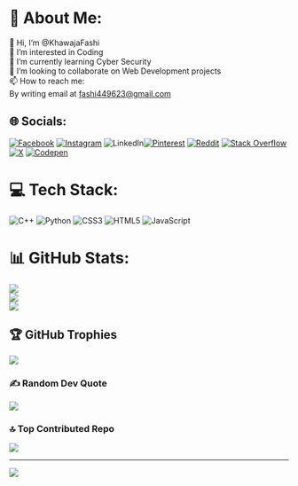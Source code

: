 # 💫 About Me:
👋 Hi, I’m @KhawajaFashi<br>👀 I’m interested in Coding<br>🌱 I’m currently learning Cyber Security<br>💞️ I’m looking to collaborate on Web Development projects<br>📫 How to reach me:<br>By writing email at fashi449623@gmail.com<br>


## 🌐 Socials:
[![Facebook](https://img.shields.io/badge/Facebook-%231877F2.svg?logo=Facebook&logoColor=white)](https://facebook.com/khawajafashi9) [![Instagram](https://img.shields.io/badge/Instagram-%23E4405F.svg?logo=Instagram&logoColor=white)](https://instagram.com/khawajafashi9) ![LinkedIn](https://img.shields.io/badge/LinkedIn-%230077B5.svg?logo=linkedin&logoColor=white)[![Pinterest](https://img.shields.io/badge/Pinterest-%23E60023.svg?logo=Pinterest&logoColor=white)](https://pinterest.com/KhawajaFashi96) [![Reddit](https://img.shields.io/badge/Reddit-%23FF4500.svg?logo=Reddit&logoColor=white)](https://reddit.com/user/u/Khawaja_96) [![Stack Overflow](https://img.shields.io/badge/-Stackoverflow-FE7A16?logo=stack-overflow&logoColor=white)](https://stackoverflow.com/users/19950138) [![X](https://img.shields.io/badge/X-black.svg?logo=X&logoColor=white)](https://x.com/@khawaja9623) [![Codepen](https://img.shields.io/badge/Codepen-000000?style=for-the-badge&logo=codepen&logoColor=white)](https://codepen.io/@KhawajaFashi) 

# 💻 Tech Stack:
![C++](https://img.shields.io/badge/c++-%2300599C.svg?style=for-the-badge&logo=c%2B%2B&logoColor=white) ![Python](https://img.shields.io/badge/python-3670A0?style=for-the-badge&logo=python&logoColor=ffdd54) ![CSS3](https://img.shields.io/badge/css3-%231572B6.svg?style=for-the-badge&logo=css3&logoColor=white) ![HTML5](https://img.shields.io/badge/html5-%23E34F26.svg?style=for-the-badge&logo=html5&logoColor=white) ![JavaScript](https://img.shields.io/badge/javascript-%23323330.svg?style=for-the-badge&logo=javascript&logoColor=%23F7DF1E)
# 📊 GitHub Stats:
![](https://github-readme-stats.vercel.app/api?username=KhawajaFashi&theme=dark&hide_border=false&include_all_commits=false&count_private=false)<br/>
![](https://github-readme-streak-stats.herokuapp.com/?user=KhawajaFashi&theme=dark&hide_border=false)<br/>
![](https://github-readme-stats.vercel.app/api/top-langs/?username=KhawajaFashi&theme=dark&hide_border=false&include_all_commits=false&count_private=false&layout=compact)

## 🏆 GitHub Trophies
![](https://github-profile-trophy.vercel.app/?username=KhawajaFashi&theme=one_dark_pro&no-frame=false&no-bg=false&margin-w=4)

### ✍️ Random Dev Quote
![](https://quotes-github-readme.vercel.app/api?type=horizontal&theme=radical)

### 🔝 Top Contributed Repo
![](https://github-contributor-stats.vercel.app/api?username=KhawajaFashi&limit=5&theme=radical&combine_all_yearly_contributions=true)

---
[![](https://visitcount.itsvg.in/api?id=KhawajaFashi&icon=0&color=0)](https://visitcount.itsvg.in)

<!-- Proudly created with GPRM ( https://gprm.itsvg.in ) -->
